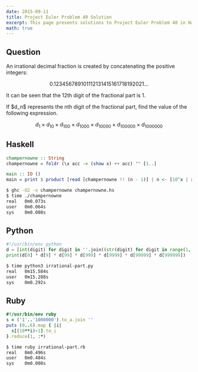```yaml
---
date: 2015-09-11
title: Project Euler Problem 40 Solution
excerpt: This page presents solutions to Project Euler Problem 40 in Haskell, Python and Ruby.
math: true
---
```



## Question

<p>
An irrational decimal fraction is created by concatenating the positive integers:
</p>

$$0.123456789101112131415161718192021\dots$$

<p>
It can be seen that the 12th digit of the fractional part is 1.
</p>

<p>
If $d_n$ represents the nth digit of the fractional part, find the value of the following expression.
</p>

$$d_1 \times d_{10} \times d_{100} \times d_{1000} \times d_{10000} \times d_{100000} \times d_{1000000}$$






## Haskell

```haskell
champernowne :: String
champernowne = foldr (\x acc -> (show x) ++ acc) "" [1..]

main :: IO ()
main = print $ product [read [champernowne !! (n - 1)] | n <- [10^x | x <- [0..6]]]
```


```bash
$ ghc -O2 -o champernowne champernowne.hs
$ time ./champernowne
real   0m0.073s
user   0m0.064s
sys    0m0.008s
```



## Python

```python
#!/usr/bin/env python
d = [int(digit) for digit in ''.join((str(digit) for digit in range(1, 10000001)))]
print(d[0] * d[9] * d[99] * d[999] * d[9999] * d[99999] * d[999999])
```


```bash
$ time python3 irrational-part.py
real   0m15.584s
user   0m15.288s
sys    0m0.292s
```



## Ruby

```ruby
#!/usr/bin/env ruby
s = ('1'..'1000000').to_a.join ''
puts (0..6).map { |i|
  s[(10**i)-1].to_i
}.reduce(1, :*)
```


```bash
$ time ruby irrational-part.rb
real   0m0.496s
user   0m0.484s
sys    0m0.008s
```


